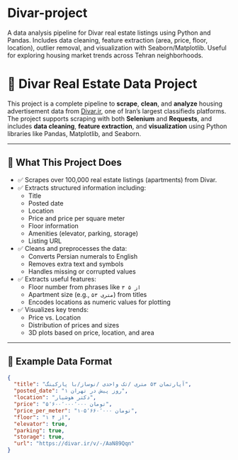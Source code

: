 # Divar-project
A data analysis pipeline for Divar real estate listings using Python and Pandas. Includes data cleaning, feature extraction (area, price, floor, location), outlier removal, and visualization with Seaborn/Matplotlib. Useful for exploring housing market trends across Tehran neighborhoods.
# 🏢 Divar Real Estate Data Project

This project is a complete pipeline to **scrape**, **clean**, and **analyze** housing advertisement data from [Divar.ir](https://divar.ir), one of Iran’s largest classifieds platforms. The project supports scraping with both **Selenium** and **Requests**, and includes **data cleaning**, **feature extraction**, and **visualization** using Python libraries like Pandas, Matplotlib, and Seaborn.

---

## 🚀 What This Project Does

- ✅ Scrapes over 100,000 real estate listings (apartments) from Divar.
- ✅ Extracts structured information including:
  - Title
  - Posted date
  - Location
  - Price and price per square meter
  - Floor information
  - Amenities (elevator, parking, storage)
  - Listing URL
- ✅ Cleans and preprocesses the data:
  - Converts Persian numerals to English
  - Removes extra text and symbols
  - Handles missing or corrupted values
- ✅ Extracts useful features:
  - Floor number from phrases like `۳ از ۵`
  - Apartment size (e.g., `۵۳ متری`) from titles
  - Encodes locations as numeric values for plotting
- ✅ Visualizes key trends:
  - Price vs. Location
  - Distribution of prices and sizes
  - 3D plots based on price, location, and area

---

## 📁 Example Data Format

```json
{
  "title": "آپارتمان ۵۳ متری /تک واحدی /نوساز/با پارکینگ",
  "posted_date": "۱ روز پیش در تهران",
  "location": "دکتر هوشیار",
  "price": "۵٬۶۰۰٬۰۰۰٬۰۰۰ تومان",
  "price_per_meter": "۱۰۵٬۶۶۰٬۰۰۰ تومان",
  "floor": "۱ از ۴",
  "elevator": true,
  "parking": true,
  "storage": true,
  "url": "https://divar.ir/v/-/AaN89Qqn"
}
